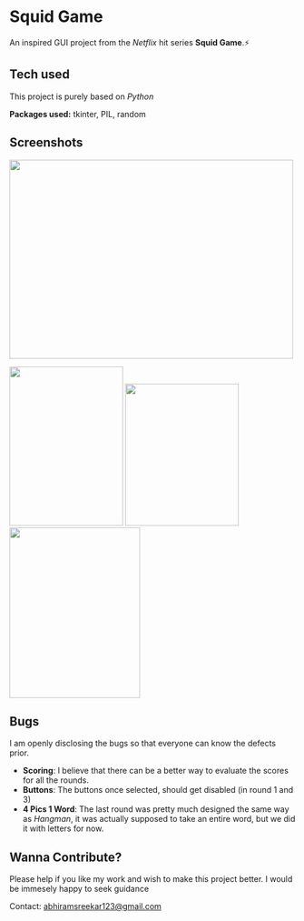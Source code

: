 
# Squid Game

An inspired GUI project from the _Netflix_ hit series **Squid Game**.:zap:


## Tech used

This project is purely based on _Python_

**Packages used:** tkinter, PIL, random
## Screenshots

<img src="https://user-images.githubusercontent.com/83418471/151545649-89363df5-9890-4f47-92d8-69954a834b5f.png" width="500" height="350" /> 

<img src="https://user-images.githubusercontent.com/83418471/151552213-bb0e113b-2cb6-4f08-9146-739db9125df2.png" width="200" height="280" /> <img src="https://user-images.githubusercontent.com/83418471/151552359-7f4a6ec2-b3e7-4db5-9994-85eebfe43064.png" width="200" height="250" /> <img src="https://user-images.githubusercontent.com/83418471/151552434-224afdc6-42b0-41bc-a3c3-1de98f2478b1.png" width="230" height="300" />

## Bugs

I am openly disclosing the bugs so that everyone can know the defects prior. 

- **Scoring**: I believe that there can be a better way to evaluate the scores for all the rounds. 
- **Buttons**: The buttons once selected, should get disabled (in round 1 and 3) 
- **4 Pics 1 Word**: The last round was pretty much designed the same way as _Hangman_, it was actually supposed to take an entire word, but we did it with letters for now.


## Wanna Contribute?

Please help if you like my work and wish to make this project better. I would be immesely happy to seek guidance

Contact: abhiramsreekar123@gmail.com
